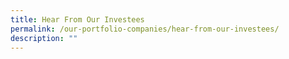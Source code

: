 ```yaml
---
title: Hear From Our Investees
permalink: /our-portfolio-companies/hear-from-our-investees/
description: ""
---
```




